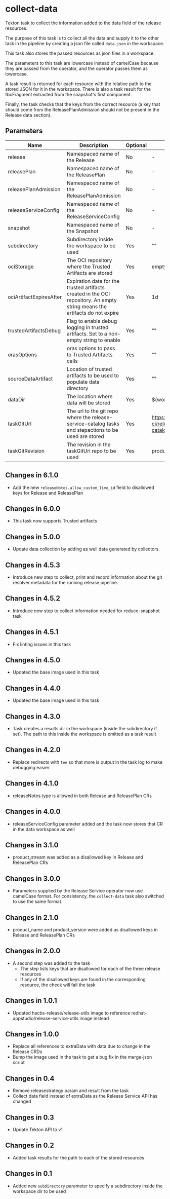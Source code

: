 # collect-data

Tekton task to collect the information added to the data field of the release resources.

The purpose of this task is to collect all the data and supply it to the other task in the pipeline by creating
a json file called `data.json` in the workspace.

This task also stores the passed resources as json files in a workspace.

The parameters to this task are lowercase instead of camelCase because they are passed from the operator, and the
operator passes them as lowercase.

A task result is returned for each resource with the relative path to the stored JSON for it in the workspace. There is
also a task result for the fbcFragment extracted from the snapshot's first component.

Finally, the task checks that the keys from the correct resource (a key that should come from the ReleasePlanAdmission
should not be present in the Release data section).

## Parameters

| Name                    | Description                                                                                                                | Optional  | Default value                                             |
|-------------------------|----------------------------------------------------------------------------------------------------------------------------|-----------|-----------------------------------------------------------|
| release                 | Namespaced name of the Release                                                                                             | No        | -                                                         |
| releasePlan             | Namespaced name of the ReleasePlan                                                                                         | No        | -                                                         |
| releasePlanAdmission    | Namespaced name of the ReleasePlanAdmission                                                                                | No        | -                                                         |
| releaseServiceConfig    | Namespaced name of the ReleaseServiceConfig                                                                                | No        | -                                                         |
| snapshot                | Namespaced name of the Snapshot                                                                                            | No        | -                                                         |
| subdirectory            | Subdirectory inside the workspace to be used                                                                               | Yes       | ""                                                        |
| ociStorage              | The OCI repository where the Trusted Artifacts are stored                                                                  | Yes       | empty                                                     |
| ociArtifactExpiresAfter | Expiration date for the trusted artifacts created in the OCI repository. An empty string means the artifacts do not expire | Yes       | 1d                                                        |
| trustedArtifactsDebug   | Flag to enable debug logging in trusted artifacts. Set to a non-empty string to enable                                     | Yes       | ""                                                        |
| orasOptions             | oras options to pass to Trusted Artifacts calls                                                                            | Yes       | ""                                                        |
| sourceDataArtifact      | Location of trusted artifacts to be used to populate data directory                                                        | Yes       | ""                                                        |
| dataDir                 | The location where data will be stored                                                                                     | Yes       | $(workspaces.data.path)                                   |
| taskGitUrl              | The url to the git repo where the release-service-catalog tasks and stepactions to be used are stored                      | Yes       | https://github.com/konflux-ci/release-service-catalog.git |
| taskGitRevision         | The revision in the taskGitUrl repo to be used                                                                             | Yes       | production                                                |

## Changes in 6.1.0
* Add the new `releaseNotes.allow_custom_live_id` field to disallowed keys for
  Release and ReleasePlan

## Changes in 6.0.0
* This task now supports Trusted artifacts

## Changes in 5.0.0
* Update data collection by adding as well data generated by collectors.

## Changes in 4.5.3
* Introduce new step to collect, print and record information about the git resolver metadata for the
  running release pipeline.

## Changes in 4.5.2
* Introduce new step to collect information needed for reduce-snapshot task

## Changes in 4.5.1
  * Fix linting issues in this task

## Changes in 4.5.0
  * Updated the base image used in this task

## Changes in 4.4.0
  * Updated the base image used in this task

## Changes in 4.3.0
  * Task creates a results dir in the workspace (inside the subdirectory if set). The path to this
    inside the workspace is emitted as a task result

## Changes in 4.2.0
  * Replace redirects with `tee` so that more is output in the task log to make debugging easier

## Changes in 4.1.0
  * releaseNotes.type is allowed in both Release and ReleasePlan CRs

## Changes in 4.0.0
  * releaseServiceConfig parameter added and the task now stores that CR in the data workspace as well

## Changes in 3.1.0
  * product_stream was added as a disallowed key in Release and ReleasePlan CRs

## Changes in 3.0.0
  * Parameters supplied by the Release Service operator now use camelCase format. For consistency, the `collect-data`
    task also switched to use the same format.

## Changes in 2.1.0
  * product_name and product_version were added as disallowed keys in Release and ReleasePlan CRs

## Changes in 2.0.0
  * A second step was added to the task
    * The step lists keys that are disallowed for each of the three release resources
    * If any of the disallowed keys are found in the corresponding resource, the check will fail the task

## Changes in 1.0.1
  * Updated hacbs-release/release-utils image to reference redhat-appstudio/release-service-utils image instead

## Changes in 1.0.0
  * Replace all references to extraData with data due to change in the Release CRDs
  * Bump the image used in the task to get a bug fix in the merge-json script

## Changes in 0.4
  * Remove releasestrategy param and result from the task
  * Collect data field instead of extraData as the Release Service API has changed

## Changes in 0.3
  * Update Tekton API to v1

## Changes in 0.2
  * Added task results for the path to each of the stored resources

## Changes in 0.1
  * Added new `subdirectory` parameter to specify a subdirectory inside the workspace dir to be used
